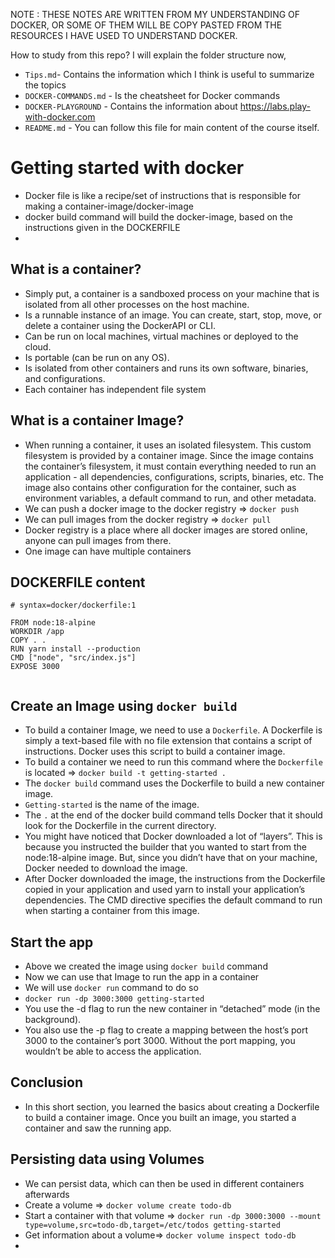 NOTE : THESE NOTES ARE WRITTEN FROM MY UNDERSTANDING OF DOCKER, OR SOME OF THEM WILL BE COPY PASTED FROM THE RESOURCES I HAVE USED TO UNDERSTAND DOCKER.

How to study from this repo? I will explain the folder structure now, 
- `Tips.md`- Contains the information which I think is useful to summarize the topics
- `DOCKER-COMMANDS.md` - Is the cheatsheet for Docker commands
- `DOCKER-PLAYGROUND` - Contains the information about https://labs.play-with-docker.com
- `README.md` - You can follow this file for main content of the course itself.

# Getting started with docker

- Docker file is like a recipe/set of instructions that is responsible for making a container-image/docker-image
- docker build command will build the docker-image, based on the instructions given in the DOCKERFILE
- 

## What is a container?

- Simply put, a container is a sandboxed process on your machine that is isolated from all other processes on the host machine.
- Is a runnable instance of an image. You can create, start, stop, move, or delete a container using the DockerAPI or CLI.
- Can be run on local machines, virtual machines or deployed to the cloud.
- Is portable (can be run on any OS).
- Is isolated from other containers and runs its own software, binaries, and configurations.
- Each container has independent file system

## What is a container Image?

- When running a container, it uses an isolated filesystem. This custom filesystem is provided by a container image. Since the image contains the container’s filesystem, it must contain everything needed to run an application - all dependencies, configurations, scripts, binaries, etc. The image also contains other configuration for the container, such as environment variables, a default command to run, and other metadata.
- We can push a docker image to the docker registry => `docker push`
- We can pull images from the docker registry => `docker pull`
- Docker registry is a place where all docker images are stored online, anyone can pull images from there.
- One image can have multiple containers


## DOCKERFILE content


```
# syntax=docker/dockerfile:1
   
FROM node:18-alpine
WORKDIR /app
COPY . .
RUN yarn install --production
CMD ["node", "src/index.js"]
EXPOSE 3000


```

## Create an Image using `docker build`

- To build a container Image, we need to use a `Dockerfile`. A Dockerfile is simply a text-based file with no file extension that contains a script of instructions. Docker uses this script to build a container image.
- To build a container we need to run this command where the `Dockerfile` is located => `docker build -t getting-started .`
- The `docker build` command uses the Dockerfile to build a new container image.
- `Getting-started` is the name of the image.
- The `.` at the end of the docker build command tells Docker that it should look for the Dockerfile in the current directory.
- You might have noticed that Docker downloaded a lot of “layers”. This is because you instructed the builder that you wanted to start from the node:18-alpine image. But, since you didn’t have that on your machine, Docker needed to download the image.
- After Docker downloaded the image, the instructions from the Dockerfile copied in your application and used yarn to install your application’s dependencies. The CMD directive specifies the default command to run when starting a container from this image.


## Start the app
- Above we created the image using `docker build` command
- Now we can use that Image to run the app in a container
- We will use `docker run` command to do so
- `docker run -dp 3000:3000 getting-started`
- You use the -d flag to run the new container in “detached” mode (in the background). 
- You also use the -p flag to create a mapping between the host’s port 3000 to the container’s port 3000. Without the port mapping, you wouldn’t be able to access the application.

## Conclusion
- In this short section, you learned the basics about creating a Dockerfile to build a container image. Once you built an image, you started a container and saw the running app.

## Persisting data using Volumes
- We can persist data, which can then be used in different containers afterwards
- Create a volume => `docker volume create todo-db`
- Start a container with that volume => `docker run -dp 3000:3000 --mount type=volume,src=todo-db,target=/etc/todos getting-started`
- Get information about a volume=> `docker volume inspect todo-db`
- 
